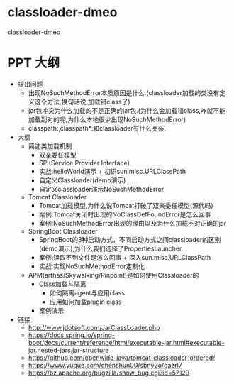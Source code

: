 # classloader-dmeo
classloader-dmeo

# PPT 大纲
* 提出问题
    *   出现NoSuchMethodError本质原因是什么.(classloader加载的类没有定义这个方法,换句话说,加载错class了)
    *   jar包冲突为什么加载的不是正确的jar包.(为什么会加载错class,咋就不能加载到对的呢,为什么本地很少出现NoSuchMethodError)
    *   classpath:,classpath*:和classloader有什么关系.
* 大纲
    *   简述类加载机制
        *   双亲委任模型
        *   SPI(Service Provider Interface)
        *   实战:helloWorld演示 + 初识sun.misc.URLClassPath
        *   自定义Classloader(demo演示)
        *   自定义classloader演示NoSuchMethodError
    *   Tomcat Classloader
        *   Tomcat加载模型,为什么说Tomcat打破了双亲委任模型(源代码)
        *   案例:Tomcat关闭时出现的NoClassDefFoundError是怎么回事
        *   案例:NoSuchMethodError出现的缘由以及为什么加载不对正确的jar
    *   SpringBoot Classloader
        *   SpringBoot的3种启动方式，不同启动方式之间classloader的区别(demo演示),为什么我们选择了PropertiesLauncher.
        *   案例:读取不到文件是怎么回事 + 深入sun.misc.URLClassPath
        *   实战:实现NoSuchMethodError定制化
    *   APM(arthas/Skywalking/Pinpoint)是如何使用Classloader的
        *   Class加载与隔离
            *   如何隔离agent与应用class
            *   应用如何加载plugin class
        *   案例演示
*   链接
    *   http://www.jdotsoft.com/JarClassLoader.php
    *   https://docs.spring.io/spring-boot/docs/current/reference/html/executable-jar.html#executable-jar.nested-jars.jar-structure
    *   https://github.com/openwide-java/tomcat-classloader-ordered/
    *   https://www.yuque.com/chenshun00/sbny2o/qazrl7
    *   https://bz.apache.org/bugzilla/show_bug.cgi?id=57129